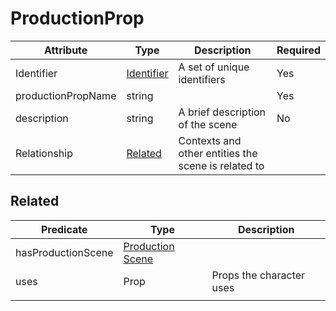 # ProductionProp

| Attribute   | Type | Description | Required |
| ----------- | ---- | ----------- | --- |
| Identifier  | [Identifier](Identifier.md)   | A set of unique identifiers                   | Yes |
| productionPropName | string | | Yes |
| description | string | A brief description of the scene | No |
| Relationship | [Related](#Related) | Contexts and other entities the scene is related to


## Related


| Predicate | Type  | Description |
| ---------- | ----------------- | ---- |
| hasProductionScene | [Production Scene](ProductionScene.md) | |
| uses | Prop | Props the character uses |
| | | |




